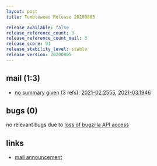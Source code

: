 ```yaml
---
layout: post
title: Tumbleweed Release 20200805

release_available: false
release_reference_count: 3
release_reference_count_mail: 3
release_score: 91
release_stability_level: stable
release_version: 20200805
---
```


## mail (1:3)

- [no summary given](https://github.com/boombatower/tumbleweed-review/issues/10) (3 refs); [2021-02.2555](https://github.com/boombatower/tumbleweed-review/issues/10), [2021-03.1946](https://github.com/boombatower/tumbleweed-review/issues/10)

## bugs (0)

<!--more-->

no relevant bugs due to [loss of bugzilla API access](https://bugzilla.opensuse.org/show_bug.cgi?id=1157722)



## links

- [mail announcement](https://github.com/boombatower/tumbleweed-review/issues/10)
